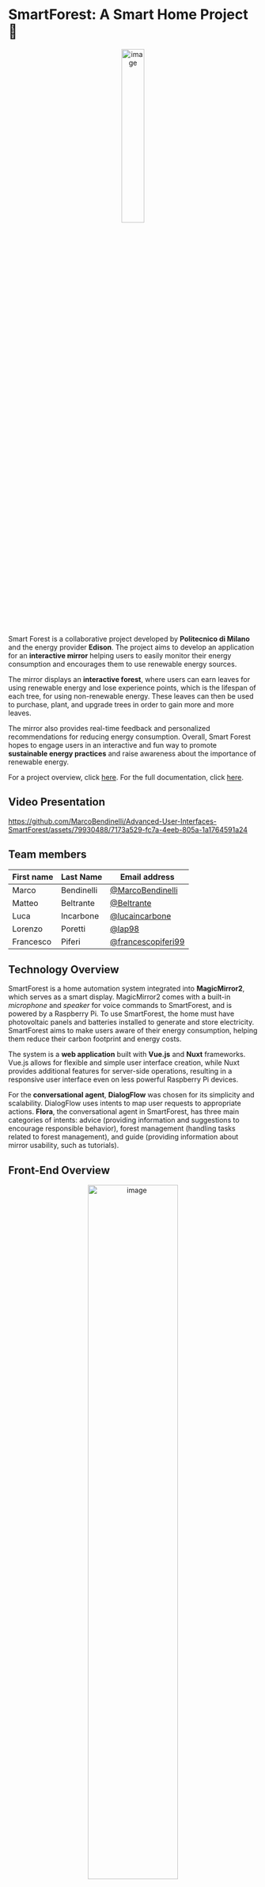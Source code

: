 # SmartForest: A Smart Home Project :leaves:

<p align="center">
  <img src="https://github.com/MarcoBendinelli/SmartForest-for-Sustainable-Living/assets/79930488/bd5d7294-26cc-4471-837d-82397a7b0073" alt="image" style="width: 30%;">
</p>

Smart Forest is a collaborative project developed by **Politecnico di Milano** and the energy provider **Edison**. The project aims to develop an application for an **interactive mirror** helping users to easily monitor their energy consumption and encourages them to use renewable energy sources.

The mirror displays an **interactive forest**, where users can earn leaves for using renewable energy and lose experience points, which is the lifespan of each tree, for using non-renewable energy. These leaves can then be used to purchase, plant, and upgrade trees in order to gain more and more leaves.

The mirror also provides real-time feedback and personalized recommendations for reducing energy consumption. Overall, Smart Forest hopes to engage users in an interactive and fun way to promote **sustainable energy practices** and raise awareness about the importance of renewable energy.

For a project overview, click [here](doc/Presentation.pdf). For the full documentation, click [here](doc/Design_Tech.pdf).

## Video Presentation

https://github.com/MarcoBendinelli/Advanced-User-Interfaces-SmartForest/assets/79930488/7173a529-fc7a-4eeb-805a-1a1764591a24

## Team members
| First name    | Last Name   | Email address                     |
| ----------    | ---------   | ------------------------------    |
| Marco      | Bendinelli  | [@MarcoBendinelli](https://github.com/MarcoBendinelli)     |
| Matteo      | Beltrante  | [@Beltrante](https://github.com/Beltrante)     |
| Luca          | Incarbone   | [@lucaincarbone](https://github.com/lucaincarbone)     |
| Lorenzo      | Poretti  | [@lap98](https://github.com/lap98)     |
| Francesco      | Piferi  | [@francescopiferi99](https://github.com/francescopiferi99)     |

## Technology Overview

SmartForest is a home automation system integrated into **MagicMirror2**, which serves as a smart display. MagicMirror2 comes with a built-in _microphone_ and _speaker_ for voice commands to SmartForest, and is powered by a Raspberry Pi. To use SmartForest, the home must have photovoltaic panels and batteries installed to generate and store electricity. SmartForest aims to make users aware of their energy consumption, helping them reduce their carbon footprint and energy costs.

The system is a **web application** built with **Vue.js** and **Nuxt** frameworks. Vue.js allows for flexible and simple user interface creation, while Nuxt provides additional features for server-side operations, resulting in a responsive user interface even on less powerful Raspberry Pi devices.

For the **conversational agent**, **DialogFlow** was chosen for its simplicity and scalability. DialogFlow uses intents to map user requests to appropriate actions. **Flora**, the conversational agent in SmartForest, has three main categories of intents: advice (providing information and suggestions to encourage responsible behavior), forest management (handling tasks related to forest management), and guide (providing information about mirror usability, such as tutorials).

## Front-End Overview

<p align="center">
  <img src="https://github.com/MarcoBendinelli/SmartForest-for-Sustainable-Living/assets/79930488/23b7bfcf-41b0-457a-995d-e0c1c9ab1d0b" alt="image" style="width: 60%;">
</p>

<p align="center" style="text-align:center;">The Forest mirrors user behavior to illustrate how even small actions can make a difference!</p>

<p align="center">
  <img src="https://github.com/MarcoBendinelli/SmartForest-for-Sustainable-Living/assets/79930488/cccc5120-1380-4f1b-aacc-16ba20ff944d" alt="image" style="width: 30%;">
</p>

## How to start the application
Go to the project folder
```bash
cd smartforest
```
Run the application
```bash
npm run dev
```
To install the correct dependencies, see the [README](smartforest/README.md) inside the smartforest folder.
